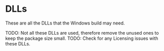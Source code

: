 # DLLs

These are all the DLLs that the Windows build may need.

TODO: Not all these DLLs are used, therefore remove the unused ones to keep the package size small.
TODO: Check for any Licensing issues with these DLLs.
